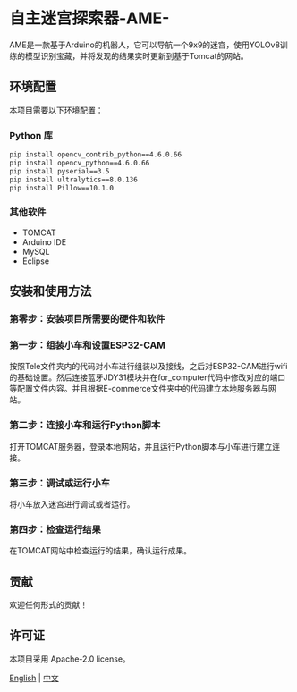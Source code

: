 # 自主迷宫探索器-AME-

AME是一款基于Arduino的机器人，它可以导航一个9x9的迷宫，使用YOLOv8训练的模型识别宝藏，并将发现的结果实时更新到基于Tomcat的网站。

## 环境配置

本项目需要以下环境配置：

### Python 库

```bash
pip install opencv_contrib_python==4.6.0.66
pip install opencv_python==4.6.0.66
pip install pyserial==3.5
pip install ultralytics==8.0.136
pip install Pillow==10.1.0
```

### 其他软件

- TOMCAT
- Arduino IDE
- MySQL
- Eclipse

## 安装和使用方法

### 第零步：安装项目所需要的硬件和软件

### 第一步：组装小车和设置ESP32-CAM

按照Tele文件夹内的代码对小车进行组装以及接线，之后对ESP32-CAM进行wifi的基础设置。然后连接蓝牙JDY31模块并在for_computer代码中修改对应的端口等配置文件内容。并且根据E-commerce文件夹中的代码建立本地服务器与网站。

### 第二步：连接小车和运行Python脚本

打开TOMCAT服务器，登录本地网站，并且运行Python脚本与小车进行建立连接。

### 第三步：调试或运行小车

将小车放入迷宫进行调试或者运行。

### 第四步：检查运行结果

在TOMCAT网站中检查运行的结果，确认运行成果。

## 贡献

欢迎任何形式的贡献！

## 许可证

本项目采用 Apache-2.0 license。


[English](README.md) | [中文](README.zh.md)


